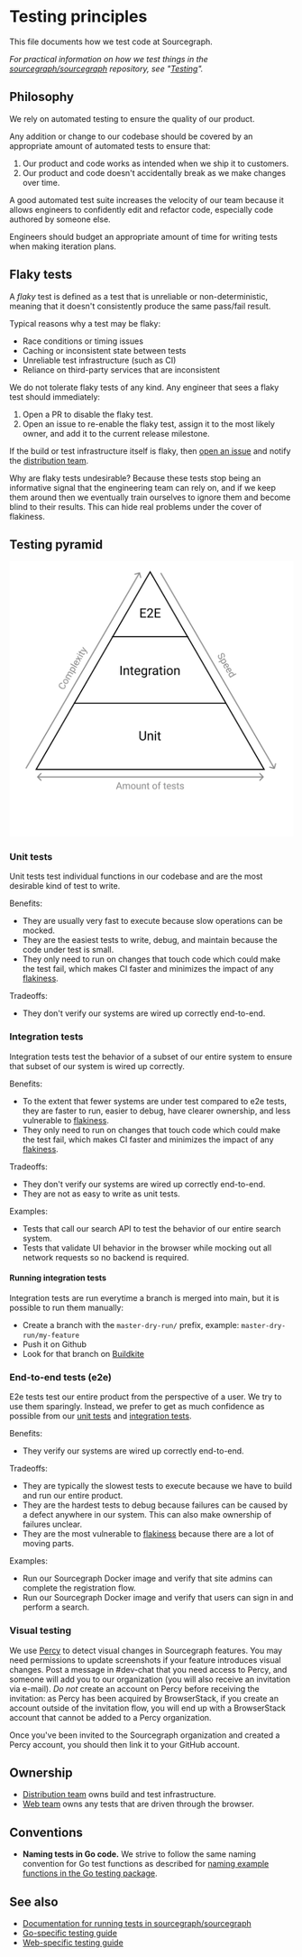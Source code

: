 # Testing principles

This file documents how we test code at Sourcegraph.

_For practical information on how we test things in the [sourcegraph/sourcegraph](https://github.com/sourcegraph/sourcegraph) repository, see "[Testing](testing.md)"._

## Philosophy

We rely on automated testing to ensure the quality of our product.

Any addition or change to our codebase should be covered by an appropriate amount of automated tests to ensure that:

1. Our product and code works as intended when we ship it to customers.
1. Our product and code doesn't accidentally break as we make changes over time.

A good automated test suite increases the velocity of our team because it allows engineers to confidently edit and refactor code, especially code authored by someone else.

Engineers should budget an appropriate amount of time for writing tests when making iteration plans.

## Flaky tests

A *flaky* test is defined as a test that is unreliable or non-deterministic, meaning that it doesn't consistently produce the same pass/fail result.

Typical reasons why a test may be flaky:

- Race conditions or timing issues
- Caching or inconsistent state between tests
- Unreliable test infrastructure (such as CI)
- Reliance on third-party services that are inconsistent

We do not tolerate flaky tests of any kind. Any engineer that sees a flaky test should immediately:

1. Open a PR to disable the flaky test.
1. Open an issue to re-enable the flaky test, assign it to the most likely owner, and add it to the current release milestone.

If the build or test infrastructure itself is flaky, then [open an issue](https://github.com/sourcegraph/sourcegraph/issues/new?labels=team/distribution) and notify the [distribution team](distribution/index.md#contact).

Why are flaky tests undesirable? Because these tests stop being an informative signal that the engineering team can rely on, and if we keep them around then we eventually train ourselves to ignore them and become blind to their results. This can hide real problems under the cover of flakiness.

## Testing pyramid

![Testing pyramid](testing-pyramid.svg)

### Unit tests

Unit tests test individual functions in our codebase and are the most desirable kind of test to write.

Benefits:

- They are usually very fast to execute because slow operations can be mocked.
- They are the easiest tests to write, debug, and maintain because the code under test is small.
- They only need to run on changes that touch code which could make the test fail, which makes CI faster and minimizes the impact of any [flakiness](#flaky-tests).

Tradeoffs:

- They don't verify our systems are wired up correctly end-to-end.

### Integration tests

Integration tests test the behavior of a subset of our entire system to ensure that subset of our system is wired up correctly.

Benefits:

- To the extent that fewer systems are under test compared to e2e tests, they are faster to run, easier to debug, have clearer ownership, and less vulnerable to [flakiness](#flaky-tests).
- They only need to run on changes that touch code which could make the test fail, which makes CI faster and minimizes the impact of any [flakiness](#flaky-tests).

Tradeoffs:

- They don't verify our systems are wired up correctly end-to-end.
- They are not as easy to write as unit tests.

Examples:

- Tests that call our search API to test the behavior of our entire search system.
- Tests that validate UI behavior in the browser while mocking out all network requests so no backend is required.

#### Running integration tests

Integration tests are run everytime a branch is merged into main, but it is possible to run them manually:

- Create a branch with the `master-dry-run/` prefix, example: `master-dry-run/my-feature`
- Push it on Github
- Look for that branch on [Buildkite](https://buildkite.com/sourcegraph/sourcegraph)

### End-to-end tests (e2e)

E2e tests test our entire product from the perspective of a user. We try to use them sparingly. Instead, we prefer to get as much confidence as possible from our [unit tests](#unit-tests) and [integration tests](#integration-tests).

Benefits:

- They verify our systems are wired up correctly end-to-end.

Tradeoffs:

- They are typically the slowest tests to execute because we have to build and run our entire product.
- They are the hardest tests to debug because failures can be caused by a defect anywhere in our system. This can also make ownership of failures unclear.
- They are the most vulnerable to [flakiness](#flaky-tests) because there are a lot of moving parts.

Examples:

- Run our Sourcegraph Docker image and verify that site admins can complete the registration flow.
- Run our Sourcegraph Docker image and verify that users can sign in and perform a search.

### Visual testing

We use [Percy](https://percy.io/) to detect visual changes in Sourcegraph features. You may need permissions to update screenshots if your feature introduces visual changes. Post a message in #dev-chat that you need access to Percy, and someone will add you to our organization (you will also receive an invitation via e-mail). _Do not_ create an account on Percy before receiving the invitation: as Percy has been acquired by BrowserStack, if you create an account outside of the invitation flow, you will end up with a BrowserStack account that cannot be added to a Percy organization.

Once you've been invited to the Sourcegraph organization and created a Percy account, you should then link it to your GitHub account.

## Ownership

- [Distribution team](distribution/index.md) owns build and test infrastructure.
- [Web team](web/index.md) owns any tests that are driven through the browser.

## Conventions

- **Naming tests in Go code.** We strive to follow the same naming convention for Go test functions as described for [naming example functions in the Go testing package](https://golang.org/pkg/testing/#hdr-Examples).

## See also

- [Documentation for running tests in sourcegraph/sourcegraph](https://docs.sourcegraph.com/dev/background-information/testing)
- [Go-specific testing guide](./languages/testing_go_code.md)
- [Web-specific testing guide](./web/testing.md)

